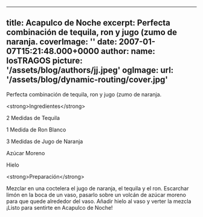 
---
title: Acapulco de Noche
excerpt: Perfecta combinación de tequila, ron y jugo (zumo de naranja.
coverImage: ''
date: 2007-01-07T15:21:48.000+0000
author:
  name: losTRAGOS
  picture: '/assets/blog/authors/jj.jpeg'
ogImage:
  url: '/assets/blog/dynamic-routing/cover.jpg'
---

  Perfecta combinación de tequila, ron y jugo (zumo de naranja.



&lt;strong&gt;Ingredientes&lt;&#x2F;strong&gt;

2 Medidas de Tequila

1 Medida de Ron Blanco

3 Medidas de Jugo de Naranja

Azúcar Moreno

Hielo

&lt;strong&gt;Preparación&lt;&#x2F;strong&gt;

Mezclar en una coctelera el jugo de naranja, el tequila y el ron. Escarchar limón en la boca de un vaso, pasarlo sobre un volcán de azúcar moreno para que quede alrededor del vaso. Añadir hielo al vaso y verter la mezcla ¡Listo para sentirte en Acapulco de Noche!